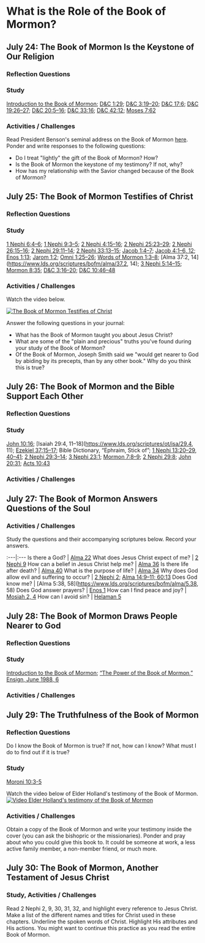 # What is the Role of the Book of Mormon?
## July 24: The Book of Mormon Is the Keystone of Our Religion

### Reflection Questions

### Study
[Introduction to the Book of Mormon](https://www.lds.org/scriptures/bofm/introduction?lang=eng); [D&C 1:29](https://www.lds.org/scriptures/dc-testament/dc/1.29); [D&C 3:19–20](https://www.lds.org/scriptures/dc-testament/dc/3.19-20); [D&C 17:6](https://www.lds.org/scriptures/dc-testament/dc/17.6); [D&C 19:26–27](https://www.lds.org/scriptures/dc-testament/dc/19.26-27); [D&C 20:5–16](https://www.lds.org/scriptures/dc-testament/dc/20.5-16); [D&C 33:16](https://www.lds.org/scriptures/dc-testament/dc/33.16); [D&C 42:12](https://www.lds.org/scriptures/dc-testament/dc/42.12); [Moses 7:62](https://www.lds.org/scriptures/pgp/moses/7.62)

### Activities / Challenges

Read President Benson's seminal address on the Book of Mormon [here](https://www.lds.org/general-conference/1986/10/the-book-of-mormon-keystone-of-our-religion?lang=eng). Ponder and write responses to the following questions:
* Do I treat "lightly" the gift of the Book of Mormon? How?
* Is the Book of Mormon the keystone of my testimony? If not, why?
* How has my relationship with the Savior changed because of the Book of Mormon?

## July 25: The Book of Mormon Testifies of Christ

### Reflection Questions

### Study
[1 Nephi 6:4–6](https://www.lds.org/scriptures/bofm/1-ne/6.4-6); [1 Nephi 9:3–5](https://www.lds.org/scriptures/bofm/1-ne/9.3-5); [2 Nephi 4:15–16](https://www.lds.org/scriptures/bofm/2-ne/4.15-16); [2 Nephi 25:23–29](https://www.lds.org/scriptures/bofm/2-ne/25.23-29); [2 Nephi 26:15–16](https://www.lds.org/scriptures/bofm/2-ne/26.15-16); [2 Nephi 29:11–14](https://www.lds.org/scriptures/bofm/2-ne/29.11-14); [2 Nephi 33:13–15](https://www.lds.org/scriptures/bofm/2-ne/33.13-15); [Jacob 1:4–7](https://www.lds.org/scriptures/bofm/jacob/1.4-7); [Jacob 4:1–6, 12](https://www.lds.org/scriptures/bofm/jacob/4.1-6); [Enos 1:13](https://www.lds.org/scriptures/bofm/enos/1.13); [Jarom 1:2](https://www.lds.org/scriptures/bofm/jarom/1.2); [Omni 1:25–26](https://www.lds.org/scriptures/bofm/omni/1.25-26); [Words of Mormon 1:3–8](https://www.lds.org/scriptures/bofm/w-of-m/1.3-8); [Alma 37:2, 14](https://www.lds.org/scriptures/bofm/alma/37.2, 14); [3 Nephi 5:14–15](https://www.lds.org/scriptures/bofm/3-ne/5.14-15); [Mormon 8:35](https://www.lds.org/scriptures/bofm/morm/8.35); [D&C 3:16–20](https://www.lds.org/scriptures/dc-testament/dc/3.16-20); [D&C 10:46–48](https://www.lds.org/scriptures/dc-testament/dc/10.46-48)

### Activities / Challenges
Watch the video below.

[![The Book of Mormon Testifies of Christ](https://d3vv6lp55qjaqc.cloudfront.net/items/25062s0V0t201e2S3g2W/Screen%20Shot%202017-07-22%20at%2011.10.15%20AM.png)](https://www.lds.org/prophets-and-apostles/unto-all-the-world/the-book-of-mormon-testifies-of-christ?lang=eng)

Answer the following questions in your journal:

* What has the Book of Mormon taught you about Jesus Christ?
* What are some of the "plain and precious" truths you've found during your study of the Book of Mormon?
* Of the Book of Mormon, Joseph Smith said we "would get nearer to God by abiding by its precepts, than by any other book." Why do you think this is true? 

## July 26: The Book of Mormon and the Bible Support Each Other

### Reflection Questions

### Study
[John 10:16](https://www.lds.org/scriptures/nt/john/10.16); [Isaiah 29:4, 11–18](https://www.lds.org/scriptures/ot/isa/29.4, 11); [Ezekiel 37:15–17](https://www.lds.org/scriptures/ot/ezek/37.15-17); Bible Dictionary, “Ephraim, Stick of”; [1 Nephi 13:20–29, 40–41](https://www.lds.org/scriptures/bofm/1-ne/13.20-29); [2 Nephi 29:3–14](https://www.lds.org/scriptures/bofm/2-ne/29.3-14); [3 Nephi 23:1](https://www.lds.org/scriptures/bofm/3-ne/23.1); [Mormon 7:8–9](https://www.lds.org/scriptures/bofm/morm/7.8-9); [2 Nephi 29:8](https://www.lds.org/scriptures/bofm/2-ne/29.8); [John 20:31](https://www.lds.org/scriptures/nt/john/20.31); [Acts 10:43](https://www.lds.org/scriptures/nt/acts/10.43)

### Activities / Challenges

## July 27: The Book of Mormon Answers Questions of the Soul

### Activities / Challenges

Study the questions and their accompanying scriptures below. Record your answers.

:---|:---
Is there a God? | [Alma 22](https://www.lds.org/scriptures/bofm/alma/22)
What does Jesus Christ expect of me? | [2 Nephi 9](https://www.lds.org/scriptures/bofm/2-ne/9)
How can a belief in Jesus Christ help me? | [Alma 36](https://www.lds.org/scriptures/bofm/alma/36)
Is there life after death? | [Alma 40](https://www.lds.org/scriptures/bofm/alma/40)
What is the purpose of life? | [Alma 34](https://www.lds.org/scriptures/bofm/alma/34)
Why does God allow evil and suffering to occur? | [2 Nephi 2](https://www.lds.org/scriptures/bofm/2-ne/2); [Alma 14:9–11; 60:13](https://www.lds.org/scriptures/bofm/alma/14.9-11)
Does God know me? | [Alma 5:38, 58](https://www.lds.org/scriptures/bofm/alma/5.38, 58)
Does God answer prayers? | [Enos 1](https://www.lds.org/scriptures/bofm/enos/1)
How can I find peace and joy? | [Mosiah 2, 4](https://www.lds.org/scriptures/bofm/mosiah/22)
How can I avoid sin? | [Helaman 5](https://www.lds.org/scriptures/bofm/hel/5)

## July 28: The Book of Mormon Draws People Nearer to God

### Reflection Questions

### Study
[Introduction to the Book of Mormon](https://www.lds.org/scriptures/bofm/introduction?lang=eng); [“The Power of the Book of Mormon,” Ensign, June 1988, 6](https://www.lds.org/ensign/1988/06/the-power-of-the-book-of-mormon?lang=eng)

### Activities / Challenges

## July 29: The Truthfulness of the Book of Mormon

### Reflection Questions
Do I know the Book of Mormon is true? If not, how can I know? What must I do to find out if it is true?

### Study
[Moroni 10:3-5](https://www.lds.org/scriptures/bofm/moro/10.3-5)

Watch the video below of Elder Holland's testimony of the Book of Mormon.
[![Video Elder Holland's testimony of the Book of Mormon](https://img.youtube.com/vi/SHY-Y9yraR8/0.jpg)](https://www.youtube.com/watch?v=SHY-Y9yraR8)


### Activities / Challenges
Obtain a copy of the Book of Mormon and write your testimony inside the cover (you can ask the bishopric or the missionaries). Ponder and pray about who you could give this book to. It could be someone at work, a less active family member, a non-member friend, or much more. 

## July 30: The Book of Mormon, Another Testament of Jesus Christ

### Study, Activities / Challenges
Read 2 Nephi 2, 9, 30, 31, 32, and highlight every reference to Jesus Christ. Make a list of the different names and titles for Christ used in these chapters. Underline the spoken words of Christ. Highlight His attributes and His actions. You might want to continue this practice as you read the entire Book of Mormon.

